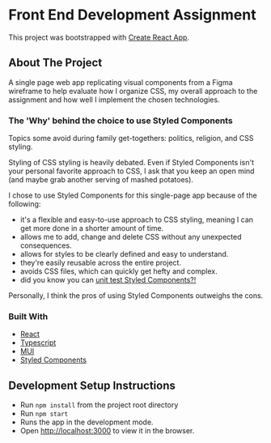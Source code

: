 # Front End Development Assignment

This project was bootstrapped with [Create React App](https://github.com/facebook/create-react-app).

## About The Project

A single page web app replicating visual components from a Figma wireframe to help evaluate how I organize CSS, my overall approach to the assignment and how well I implement the chosen technologies. 

### The 'Why' behind the choice to use Styled Components
Topics some avoid during family get-togethers: politics, religion, and CSS styling. 

Styling of CSS styling is heavily debated. Even if Styled Components isn't your personal favorite approach to CSS, I ask that you keep an open mind (and maybe grab another serving of mashed potatoes).

I chose to use Styled Components for this single-page app because of the following:
- it's a flexible and easy-to-use approach to CSS styling, meaning I can get more done in a shorter amount of time.
- allows me to add, change and delete CSS without any unexpected consequences.
- allows for styles to be clearly defined and easy to understand.
- they're easily reusable across the entire project.
- avoids CSS files, which can quickly get hefty and complex.
- did you know you can [unit test Styled Components?!](https://github.com/styled-components/jest-styled-components)

Personally, I think the pros of using Styled Components outweighs the cons.

### Built With

* [React](https://reactjs.org/)
* [Typescript](https://www.typescriptlang.org/)
* [MUI](https://mui.com/)
* [Styled Components](https://www.styled-components.com/)

## Development Setup Instructions
- Run `npm install` from the project root directory
- Run `npm start`
- Runs the app in the development mode.
- Open [http://localhost:3000](http://localhost:3000) to view it in the browser.
